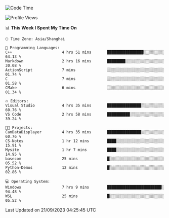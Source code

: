 <!--START_SECTION:waka-->
![Code Time](http://img.shields.io/badge/Code%20Time-1%2C256%20hrs%2043%20mins-blue)

![Profile Views](http://img.shields.io/badge/Profile%20Views-3-blue)

📊 **This Week I Spent My Time On** 

```text
🕑︎ Time Zone: Asia/Shanghai

💬 Programming Languages: 
C++                      4 hrs 51 mins       ████████████████░░░░░░░░░   64.13 % 
Markdown                 2 hrs 16 mins       ████████░░░░░░░░░░░░░░░░░   30.08 % 
ActionScript             7 mins              ░░░░░░░░░░░░░░░░░░░░░░░░░   01.74 % 
C                        7 mins              ░░░░░░░░░░░░░░░░░░░░░░░░░   01.58 % 
CMake                    6 mins              ░░░░░░░░░░░░░░░░░░░░░░░░░   01.34 % 

🔥 Editors: 
Visual Studio            4 hrs 35 mins       ███████████████░░░░░░░░░░   60.76 % 
VS Code                  2 hrs 58 mins       ██████████░░░░░░░░░░░░░░░   39.24 % 

🐱‍💻 Projects: 
CanDataDisplayer         4 hrs 35 mins       ███████████████░░░░░░░░░░   60.76 % 
CS-Notes                 1 hr 12 mins        ████░░░░░░░░░░░░░░░░░░░░░   15.91 % 
Mysite                   1 hr 7 mins         ████░░░░░░░░░░░░░░░░░░░░░   14.95 % 
basecom                  25 mins             █░░░░░░░░░░░░░░░░░░░░░░░░   05.52 % 
Python-Demos             12 mins             █░░░░░░░░░░░░░░░░░░░░░░░░   02.86 % 

💻 Operating System: 
Windows                  7 hrs 9 mins        ████████████████████████░   94.48 % 
WSL                      25 mins             █░░░░░░░░░░░░░░░░░░░░░░░░   05.52 % 
```


 Last Updated on 21/09/2023 04:25:45 UTC
<!--END_SECTION:waka-->